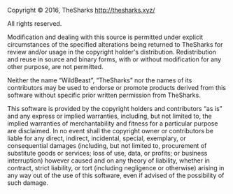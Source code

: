 Copyright © 2016, TheSharks
http://thesharks.xyz/
  
All rights reserved.

Modification and dealing with this source is permitted under explicit circumstances of the specified alterations being returned to TheSharks for review and/or usage in the copyright holder's distribution. Redistribution and reuse in source and binary forms, with or without modification for any other purpose, are not permitted.

Neither the name “WildBeast”, “TheSharks” nor the names of its contributors may be used to endorse or promote products derived from this software without specific prior written permission from TheSharks.

This software is provided by the copyright holders and contributors “as is” and any express or implied warranties, including, but not limited to, the implied warranties of merchantability and fitness for a particular purpose are disclaimed. In no event shall the copyright owner or contributors be liable for any direct, indirect, incidental, special, exemplary, or consequential damages (including, but not limited to, procurement of substitute goods or services; loss of use, data, or profits; or business interruption) however caused and on any theory of liability, whether in contract, strict liability, or tort (including negligence or otherwise) arising in any way out of the use of this software, even if advised of the possibility of such damage.
